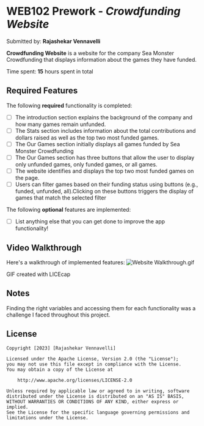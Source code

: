 # WEB102 Prework - *Crowdfunding Website*

Submitted by: **Rajashekar Vennavelli**

**Crowdfunding Website** is a website for the company Sea Monster Crowdfunding that displays information about the games they have funded.

Time spent: **15** hours spent in total

## Required Features

The following **required** functionality is completed:

* [ ] The introduction section explains the background of the company and how many games remain unfunded.
* [ ] The Stats section includes information about the total contributions and dollars raised as well as the top two most funded games.
* [ ] The Our Games section initially displays all games funded by Sea Monster Crowdfunding
* [ ] The Our Games section has three buttons that allow the user to display only unfunded games, only funded games, or all games.
* [ ] The website identifies and displays the top two most funded games on the page.
* [ ] Users can filter games based on their funding status using buttons (e.g., funded, unfunded, all).Clicking on these buttons triggers the display of games that match the selected filter

The following **optional** features are implemented:

* [ ] List anything else that you can get done to improve the app functionality!

## Video Walkthrough

Here's a walkthrough of implemented features: ![Website Walkthrough](https://imgur.com/a/K0gMCsB).gif



<!-- Replace this with whatever GIF tool you used! -->
GIF created with LICEcap 


## Notes

Finding the right variables and accessing them for each functionality was a challenge I faced throughout this project.

## License

    Copyright [2023] [Rajashekar Vennavelli]

    Licensed under the Apache License, Version 2.0 (the "License");
    you may not use this file except in compliance with the License.
    You may obtain a copy of the License at

        http://www.apache.org/licenses/LICENSE-2.0

    Unless required by applicable law or agreed to in writing, software
    distributed under the License is distributed on an "AS IS" BASIS,
    WITHOUT WARRANTIES OR CONDITIONS OF ANY KIND, either express or implied.
    See the License for the specific language governing permissions and
    limitations under the License.
